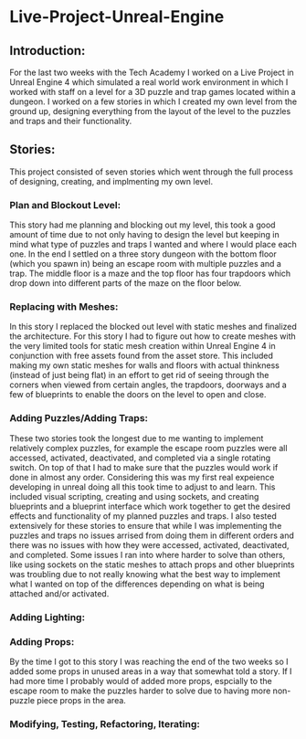 # Live-Project-Unreal-Engine

## Introduction:

For the last two weeks with the Tech Academy I worked on a Live Project in Unreal Engine 4 which simulated a real world work environment in which I worked with staff on a level for a 3D puzzle and trap games located within a dungeon. I worked on a few stories in which I created my own level from the ground up, designing everything from the layout of the level to the puzzles and traps and their functionality.

## Stories:

This project consisted of seven stories which went through the full process of designing, creating, and implmenting my own level.

### Plan and Blockout Level:
This story had me planning and blocking out my level, this took a good amount of time due to not only having to design the level but keeping in mind what type of puzzles and traps I wanted and where I would place each one. In the end I settled on a three story dungeon with the bottom floor (which you spawn in) being an escape room with multiple puzzles and a trap. The middle floor is a maze and the top floor has four trapdoors which drop down into different parts of the maze on the floor below.

### Replacing with Meshes:
In this story I replaced the blocked out level with static meshes and finalized the architecture. For this story I had to figure out how to create meshes with the very limited tools for static mesh creation within Unreal Engine 4 in conjunction with free assets found from the asset store. This included making my own static meshes for walls and floors with actual thinkness (instead of just being flat) in an effort to get rid of seeing through the corners when viewed from certain angles, the trapdoors, doorways and a few of blueprints to enable the doors on the level to open and close.

### Adding Puzzles/Adding Traps:
These two stories took the longest due to me wanting to implement relatively complex puzzles, for example the escape room puzzles were all accessed, activated, deactivated, and completed via a single rotating switch. On top of that I had to make sure that the puzzles would work if done in almost any order. Considering this was my first real expeience developing in unreal doing all this took time to adjust to and learn. This included visual scripting, creating and using sockets, and creating blueprints and a blueprint interface which work together to get the desired effects and functionality of my planned puzzles and traps. I also tested extensively for these stories to ensure that while I was implementing the puzzles and traps no issues arrised from doing them in different orders and there was no issues with how they were accessed, activated, deactivated, and completed. Some issues I ran into where harder to solve than others, like using sockets on the static meshes to attach props and other blueprints was troubling due to not really knowing what the best way to implement what I wanted on top of the differences depending on what is being attached and/or activated.

### Adding Lighting:


### Adding Props:
By the time I got to this story I was reaching the end of the two weeks so I added some props in unused areas in a way that somewhat told a story. If I had more time I probably would of added more props, espcially to the escape room to make the puzzles harder to solve due to having more non-puzzle piece props in the area.

### Modifying, Testing, Refactoring, Iterating:
